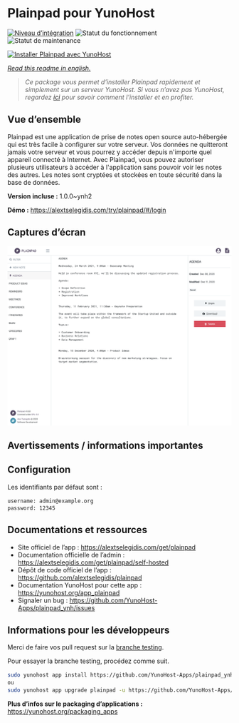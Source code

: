 <!--
N.B.: This README was automatically generated by https://github.com/YunoHost/apps/tree/master/tools/README-generator
It shall NOT be edited by hand.
-->

# Plainpad pour YunoHost

[![Niveau d’intégration](https://dash.yunohost.org/integration/plainpad.svg)](https://dash.yunohost.org/appci/app/plainpad) ![Statut du fonctionnement](https://ci-apps.yunohost.org/ci/badges/plainpad.status.svg) ![Statut de maintenance](https://ci-apps.yunohost.org/ci/badges/plainpad.maintain.svg)

[![Installer Plainpad avec YunoHost](https://install-app.yunohost.org/install-with-yunohost.svg)](https://install-app.yunohost.org/?app=plainpad)

*[Read this readme in english.](./README.md)*

> *Ce package vous permet d’installer Plainpad rapidement et simplement sur un serveur YunoHost.
Si vous n’avez pas YunoHost, regardez [ici](https://yunohost.org/#/install) pour savoir comment l’installer et en profiter.*

## Vue d’ensemble

Plainpad est une application de prise de notes open source auto-hébergée qui est très facile à configurer sur votre serveur. Vos données ne quitteront jamais votre serveur et vous pourrez y accéder depuis n'importe quel appareil connecté à Internet.
Avec Plainpad, vous pouvez autoriser plusieurs utilisateurs à accéder à l'application sans pouvoir voir les notes des autres. Les notes sont cryptées et stockées en toute sécurité dans la base de données. 

**Version incluse :** 1.0.0~ynh2

**Démo :** https://alextselegidis.com/try/plainpad/#/login

## Captures d’écran

![Capture d’écran de Plainpad](./doc/screenshots/screenshot.png)

## Avertissements / informations importantes

## Configuration

Les identifiants par défaut sont :
```
username: admin@example.org
password: 12345
```
## Documentations et ressources

* Site officiel de l’app : <https://alextselegidis.com/get/plainpad>
* Documentation officielle de l’admin : <https://alextselegidis.com/get/plainpad/self-hosted>
* Dépôt de code officiel de l’app : <https://github.com/alextselegidis/plainpad>
* Documentation YunoHost pour cette app : <https://yunohost.org/app_plainpad>
* Signaler un bug : <https://github.com/YunoHost-Apps/plainpad_ynh/issues>

## Informations pour les développeurs

Merci de faire vos pull request sur la [branche testing](https://github.com/YunoHost-Apps/plainpad_ynh/tree/testing).

Pour essayer la branche testing, procédez comme suit.

``` bash
sudo yunohost app install https://github.com/YunoHost-Apps/plainpad_ynh/tree/testing --debug
ou
sudo yunohost app upgrade plainpad -u https://github.com/YunoHost-Apps/plainpad_ynh/tree/testing --debug
```

**Plus d’infos sur le packaging d’applications :** <https://yunohost.org/packaging_apps>